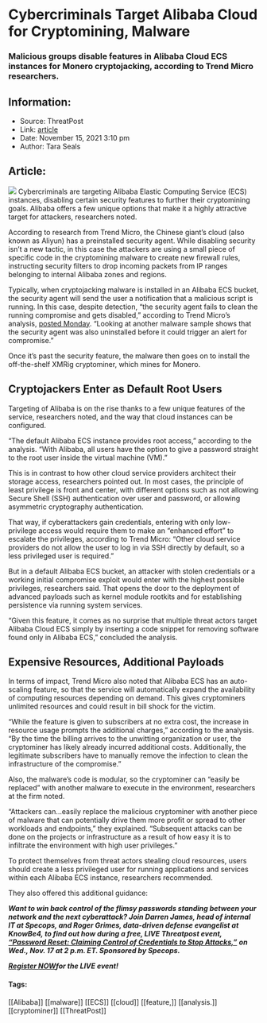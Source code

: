 # Cybercriminals Target Alibaba Cloud for Cryptomining, Malware
### Malicious groups disable features in Alibaba Cloud ECS instances for Monero cryptojacking, according to Trend Micro researchers.

## Information:
+ Source: ThreatPost
+ Link: [article](https://kasperskycontenthub.com/threatpost-global/?p=176348)
+ Date: November 15, 2021  3:10 pm
+ Author: Tara Seals


## Article:
![](https://media.threatpost.com/wp-content/uploads/sites/103/2021/10/26165929/clouds-e1635281983435.jpg)
Cybercriminals are targeting Alibaba Elastic Computing Service (ECS) instances, disabling certain security features to further their cryptomining goals. Alibaba offers a few unique options that make it a highly attractive target for attackers, researchers noted.


According to research from Trend Micro, the Chinese giant’s cloud (also known as Aliyun) has a preinstalled security agent. While disabling security isn’t a new tactic, in this case the attackers are using a small piece of specific code in the cryptomining malware to create new firewall rules, instructing security filters to drop incoming packets from IP ranges belonging to internal Alibaba zones and regions.


Typically, when cryptojacking malware is installed in an Alibaba ECS bucket, the security agent will send the user a notification that a malicious script is running. In this case, despite detection, “the security agent fails to clean the running compromise and gets disabled,” according to Trend Micro’s analysis, [posted Monday](https://www.trendmicro.com/en_us/research/21/k/groups-target-alibaba-ecs-instances-for-cryptojacking.html). “Looking at another malware sample shows that the security agent was also uninstalled before it could trigger an alert for compromise.”


Once it’s past the security feature, the malware then goes on to install the off-the-shelf XMRig cryptominer, which mines for Monero.


**Cryptojackers Enter as Default Root Users**
---------------------------------------------


Targeting of Alibaba is on the rise thanks to a few unique features of the service, researchers noted, and the way that cloud instances can be configured.


“The default Alibaba ECS instance provides root access,” according to the analysis. “With Alibaba, all users have the option to give a password straight to the root user inside the virtual machine (VM).”


This is in contrast to how other cloud service providers architect their storage access, researchers pointed out. In most cases, the principle of least privilege is front and center, with different options such as not allowing Secure Shell (SSH) authentication over user and password, or allowing asymmetric cryptography authentication.


That way, if cyberattackers gain credentials, entering with only low-privilege access would require them to make an “enhanced effort” to escalate the privileges, according to Trend Micro: “Other cloud service providers do not allow the user to log in via SSH directly by default, so a less privileged user is required.”


But in a default Alibaba ECS bucket, an attacker with stolen credentials or a working initial compromise exploit would enter with the highest possible privileges, researchers said. That opens the door to the deployment of advanced payloads such as kernel module rootkits and for establishing persistence via running system services.


“Given this feature, it comes as no surprise that multiple threat actors target Alibaba Cloud ECS simply by inserting a code snippet for removing software found only in Alibaba ECS,” concluded the analysis.


**Expensive Resources, Additional Payloads**
--------------------------------------------


In terms of impact, Trend Micro also noted that Alibaba ECS has an auto-scaling feature, so that the service will automatically expand the availability of computing resources depending on demand. This gives cryptominers unlimited resources and could result in bill shock for the victim.


“While the feature is given to subscribers at no extra cost, the increase in resource usage prompts the additional charges,” according to the analysis. “By the time the billing arrives to the unwitting organization or user, the cryptominer has likely already incurred additional costs. Additionally, the legitimate subscribers have to manually remove the infection to clean the infrastructure of the compromise.”


Also, the malware’s code is modular, so the cryptominer can “easily be replaced” with another malware to execute in the environment, researchers at the firm noted.


“Attackers can…easily replace the malicious cryptominer with another piece of malware that can potentially drive them more profit or spread to other workloads and endpoints,” they explained. “Subsequent attacks can be done on the projects or infrastructure as a result of how easy it is to infiltrate the environment with high user privileges.”


To protect themselves from threat actors stealing cloud resources, users should create a less privileged user for running applications and services within each Alibaba ECS instance, researchers recommended.


They also offered this additional guidance:


***Want to win back control of the flimsy passwords standing between your network and the next cyberattack? Join Darren James, head of internal IT at Specops, and Roger Grimes, data-driven defense evangelist at KnowBe4, to find out how during a free, LIVE Threatpost event,*** [***“Password Reset: Claiming Control of Credentials to Stop Attacks,”***](https://bit.ly/3bBMX30) ***on Wed., Nov. 17 at 2 p.m. ET. Sponsored by Specops.***


[***Register NOW***](https://bit.ly/3bBMX30)***for the LIVE event!***




#### Tags:
[[Alibaba]] [[malware]] [[ECS]] [[cloud]] [[feature,]] [[analysis.]] [[cryptominer]] [[ThreatPost]]
